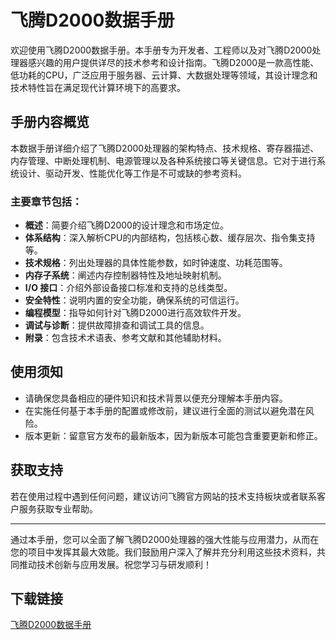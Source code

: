 # 飞腾D2000数据手册

欢迎使用飞腾D2000数据手册。本手册专为开发者、工程师以及对飞腾D2000处理器感兴趣的用户提供详尽的技术参考和设计指南。飞腾D2000是一款高性能、低功耗的CPU，广泛应用于服务器、云计算、大数据处理等领域，其设计理念和技术特性旨在满足现代计算环境下的高要求。

## 手册内容概览

本数据手册详细介绍了飞腾D2000处理器的架构特点、技术规格、寄存器描述、内存管理、中断处理机制、电源管理以及各种系统接口等关键信息。它对于进行系统设计、驱动开发、性能优化等工作是不可或缺的参考资料。

### 主要章节包括：

- **概述**：简要介绍飞腾D2000的设计理念和市场定位。
- **体系结构**：深入解析CPU的内部结构，包括核心数、缓存层次、指令集支持等。
- **技术规格**：列出处理器的具体性能参数，如时钟速度、功耗范围等。
- **内存子系统**：阐述内存控制器特性及地址映射机制。
- **I/O 接口**：介绍外部设备接口标准和支持的总线类型。
- **安全特性**：说明内置的安全功能，确保系统的可信运行。
- **编程模型**：指导如何针对飞腾D2000进行高效软件开发。
- **调试与诊断**：提供故障排查和调试工具的信息。
- **附录**：包含技术术语表、参考文献和其他辅助材料。

## 使用须知

- 请确保您具备相应的硬件知识和技术背景以便充分理解本手册内容。
- 在实施任何基于本手册的配置或修改前，建议进行全面的测试以避免潜在风险。
- 版本更新：留意官方发布的最新版本，因为新版本可能包含重要更新和修正。

## 获取支持

若在使用过程中遇到任何问题，建议访问飞腾官方网站的技术支持板块或者联系客户服务获取专业帮助。

---

通过本手册，您可以全面了解飞腾D2000处理器的强大性能与应用潜力，从而在您的项目中发挥其最大效能。我们鼓励用户深入了解并充分利用这些技术资料，共同推动技术创新与应用发展。祝您学习与研发顺利！

## 下载链接

[飞腾D2000数据手册](https://pan.quark.cn/s/2a17e3f6635d)